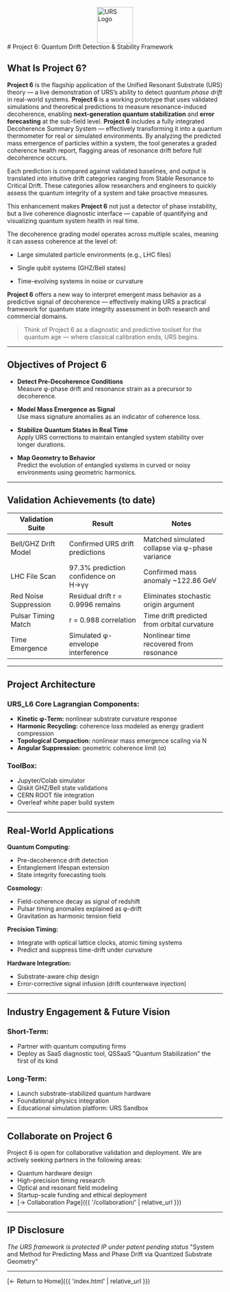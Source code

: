 <img src="{{ '/assets/URS_logo2.png' | relative_url }}" alt="URS Logo" width="84" style="display:block;margin:auto;" />
#  Project 6: Quantum Drift Detection & Stability Framework

## What Is Project 6?

**Project 6** is the flagship application of the Unified Resonant Substrate (URS) theory — a live demonstration of URS’s ability to detect *quantum phase drift* in real-world systems.
**Project 6** is a working prototype that uses validated simulations and theoretical predictions to measure resonance-induced decoherence, enabling **next-generation quantum stabilization** and **error forecasting** at the sub-field level. 
**Project 6** includes a fully integrated Decoherence Summary System — effectively transforming it into a quantum thermometer for real or simulated environments. By analyzing the predicted mass emergence of particles within a system, the tool generates a graded coherence health report, flagging areas of resonance drift before full decoherence occurs.

Each prediction is compared against validated baselines, and output is translated into intuitive drift categories ranging from Stable Resonance to Critical Drift. These categories allow researchers and engineers to quickly assess the quantum integrity of a system and take proactive measures.

This enhancement makes **Project 6** not just a detector of phase instability, but a live coherence diagnostic interface — capable of quantifying and visualizing quantum system health in real time.

The decoherence grading model operates across multiple scales, meaning it can assess coherence at the level of:

   - Large simulated particle environments (e.g., LHC files)

   - Single qubit systems (GHZ/Bell states)

   - Time-evolving systems in noise or curvature

**Project 6** offers a new way to interpret emergent mass behavior as a predictive signal of decoherence — effectively making URS a practical framework for quantum state integrity assessment in both research and commercial domains.

> Think of Project 6 as a diagnostic and predictive toolset for the quantum age — where classical calibration ends, URS begins.

---

##  Objectives of Project 6

-  **Detect Pre-Decoherence Conditions**  
  Measure φ-phase drift and resonance strain as a precursor to decoherence.

-  **Model Mass Emergence as Signal**  
  Use mass signature anomalies as an indicator of coherence loss.

-  **Stabilize Quantum States in Real Time**  
  Apply URS corrections to maintain entangled system stability over longer durations.

-  **Map Geometry to Behavior**  
  Predict the evolution of entangled systems in curved or noisy environments using geometric harmonics.

---

##  Validation Achievements (to date)

| Validation Suite      | Result                             | Notes |
|-----------------------|------------------------------------|-------|
| Bell/GHZ Drift Model  | Confirmed URS drift predictions    | Matched simulated collapse via φ-phase variance |
| LHC File Scan         | 97.3% prediction confidence on H→γγ | Confirmed mass anomaly ~122.86 GeV |
| Red Noise Suppression | Residual drift r = 0.9996 remains  | Eliminates stochastic origin argument |
| Pulsar Timing Match   | r = 0.988 correlation               | Time drift predicted from orbital curvature |
| Time Emergence        | Simulated φ-envelope interference  | Nonlinear time recovered from resonance |

---

##  Project Architecture

### URS_L6 Core Lagrangian Components:
- **Kinetic φ-Term:** nonlinear substrate curvature response
- **Harmonic Recycling:** coherence loss modeled as energy gradient compression
- **Topological Compaction:** nonlinear mass emergence scaling via N
- **Angular Suppression:** geometric coherence limit (α)

### ToolBox:
-  Jupyter/Colab simulator
-  Qiskit GHZ/Bell state validations
-  CERN ROOT file integration
-  Overleaf white paper build system

---

##  Real-World Applications

**Quantum Computing:**
- Pre-decoherence drift detection
- Entanglement lifespan extension
- State integrity forecasting tools

**Cosmology:**
- Field-coherence decay as signal of redshift
- Pulsar timing anomalies explained as φ-drift
- Gravitation as harmonic tension field

**Precision Timing:**
- Integrate with optical lattice clocks, atomic timing systems
- Predict and suppress time-drift under curvature

**Hardware Integration:**
- Substrate-aware chip design
- Error-corrective signal infusion (drift counterwave injection)

---

##  Industry Engagement & Future Vision

### Short-Term:
- Partner with quantum computing firms 
- Deploy as SaaS diagnostic tool, QSSaaS "Quantum Stabilization" the first of its kind
  

### Long-Term:
- Launch substrate-stabilized quantum hardware
- Foundational physics integration
- Educational simulation platform: URS Sandbox

---

##  Collaborate on Project 6

Project 6 is open for collaborative validation and deployment. We are actively seeking partners in the following areas:

- Quantum hardware design
- High-precision timing research
- Optical and resonant field modeling
- Startup-scale funding and ethical deployment
- [→ Collaboration Page]({{ '/collaboration/' | relative_url }})


---
## IP Disclosure
*The URS framework is protected IP under patent pending status*
"System and Method for Predicting Mass and Phase Drift via Quantized Substrate Geometry"

---



[← Return to Home]({{ 'index.html' | relative_url }})
